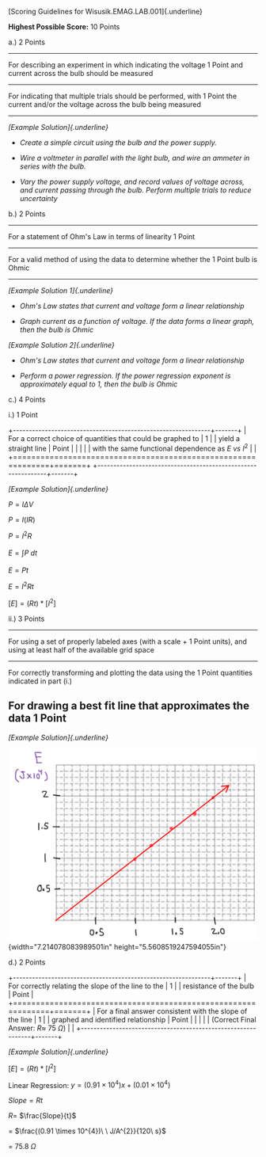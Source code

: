 [Scoring Guidelines for Wisusik.EMAG.LAB.001]{.underline}

**Highest Possible Score:** 10 Points

a.) 2 Points

  -----------------------------------------------------------------------
  For describing an experiment in which indicating the voltage   1 Point
  and current across the bulb should be measured                 
  -------------------------------------------------------------- --------
  For indicating that multiple trials should be performed, with  1 Point
  the current and/or the voltage across the bulb being measured  

  -----------------------------------------------------------------------

*[Example Solution]{.underline}*

-   *Create a simple circuit using the bulb and the power supply.*

-   *Wire a voltmeter in parallel with the light bulb, and wire an
    ammeter in series with the bulb.*

-   *Vary the power supply voltage, and record values of voltage across,
    and current passing through the bulb. Perform multiple trials to
    reduce uncertainty*

b.) 2 Points

  -----------------------------------------------------------------------
  For a statement of Ohm's Law in terms of linearity             1 Point
  -------------------------------------------------------------- --------
  For a valid method of using the data to determine whether the  1 Point
  bulb is Ohmic                                                  

  -----------------------------------------------------------------------

*[Example Solution 1]{.underline}*

-   *Ohm's Law states that current and voltage form a linear
    relationship*

-   *Graph current as a function of voltage. If the data forms a linear
    graph, then the bulb is Ohmic*

*[Example Solution 2]{.underline}*

-   *Ohm's Law states that current and voltage form a linear
    relationship*

-   *Perform a power regression. If the power regression exponent is
    approximately equal to 1, then the bulb is Ohmic*

c.) 4 Points

i.) 1 Point

+--------------------------------------------------------------+-------+
| For a correct choice of quantities that could be graphed to  | 1     |
| yield a straight line                                        | Point |
|                                                              |       |
| with the same functional dependence as $E\ vs\ I^{2}$        |       |
+==============================================================+=======+
+--------------------------------------------------------------+-------+

*[Example Solution]{.underline}*

$P = I\Delta V$

$P = I(IR)$

$P = I^{2}R$

$E = \int_{}^{}P\ dt$

$E = Pt$

$E = I^{2}Rt$

$\lbrack E\rbrack = (Rt)*\lbrack I^{2}\rbrack$

ii.) 3 Points

  -----------------------------------------------------------------------
  For using a set of properly labeled axes (with a scale +       1 Point
  units), and using at least half of the available grid space    
  -------------------------------------------------------------- --------
  For correctly transforming and plotting the data using the     1 Point
  quantities indicated in part (i.)                              

  For drawing a best fit line that approximates the data         1 Point
  -----------------------------------------------------------------------

*[Example Solution]{.underline}*

![](media/image1.png){width="7.214078083989501in"
height="5.5608519247594055in"}

d.) 2 Points

+--------------------------------------------------------------+-------+
| For correctly relating the slope of the line to the          | 1     |
| resistance of the bulb                                       | Point |
+==============================================================+=======+
| For a final answer consistent with the slope of the line     | 1     |
| graphed and identified relationship                          | Point |
|                                                              |       |
| (Correct Final Answer: $R \approx \ 75\ \Omega$)             |       |
+--------------------------------------------------------------+-------+

*[Example Solution]{.underline}*

$\lbrack E\rbrack = (Rt)*\lbrack I^{2}\rbrack$

Linear Regression: $y = (0.91 \times 10^{4})x + (0.01 \times 10^{4})$

$Slope = Rt$

$R =$ $\frac{Slope}{t}$

$=$ $\frac{(0.91 \times 10^{4})\ \ J/A^{2}}{120\ s}$

$=$ $75.8\ \Omega$
